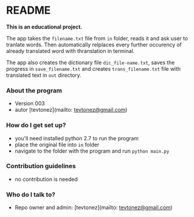 # README #

**This is an educational project.**

The app takes the ```filename.txt``` file from ```in``` folder, reads it and ask user to tranlate words. Then automatically relplaces every further occurency of already translated word with thranslation in terminal. 

The app also creates the dictionary file ```dic_file-name.txt```, saves the progress in ```save_filename.txt``` and creates ```trans_filename.txt``` file with translated text in ```out``` directory.

### About the program ###
* Version 003
* autor [tevtonez](mailto: tevtonez@gmail.com)

### How do I get set up? ###

* you'll need installed python 2.7 to run the program
* place the original file into ```in``` folder
* navigate to the folder with the program and run ```python main.py```

### Contribution guidelines ###

* no contribution is needed

### Who do I talk to? ###

* Repo owner and admin: [tevtonez](mailto: tevtonez@gmail.com)